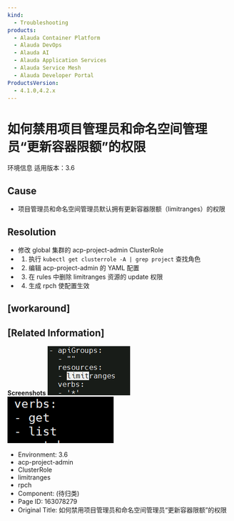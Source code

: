 ```yaml
---
kind:
  - Troubleshooting
products:
  - Alauda Container Platform
  - Alauda DevOps
  - Alauda AI
  - Alauda Application Services
  - Alauda Service Mesh
  - Alauda Developer Portal
ProductsVersion:
  - 4.1.0,4.2.x
---
```

<!-- A type of document that involves encountering a fault, diagnosing it, performing root cause analysis, and providing solutions. -->

# 如何禁用项目管理员和命名空间管理员“更新容器限额”的权限

环境信息 适用版本：3.6

## Cause
- 项目管理员和命名空间管理员默认拥有更新容器限额（limitranges）的权限

## Resolution
- 修改 global 集群的 acp-project-admin ClusterRole
- 1. 执行 `kubectl get clusterrole -A | grep project` 查找角色
- 2. 编辑 acp-project-admin 的 YAML 配置
- 3. 在 rules 中删除 limitranges 资源的 update 权限
- 4. 生成 rpch 使配置生效

## [workaround]

## [Related Information]
**Screenshots**
![](assets/ru-he-jin-yong-xiang-mu-guan-li-yuan-he-ming-ming-kong-jian-guan-li-yuan-geng-xi/image-2023-9-25_11-24-43.png)
![](assets/ru-he-jin-yong-xiang-mu-guan-li-yuan-he-ming-ming-kong-jian-guan-li-yuan-geng-xi/image-2023-9-25_11-25-2.png)
- Environment: 3.6
- acp-project-admin
- ClusterRole
- limitranges
- rpch
- Component: (待归类)
- Page ID: 163078279
- Original Title: 如何禁用项目管理员和命名空间管理员“更新容器限额”的权限
